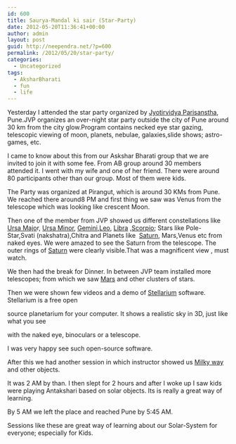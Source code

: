 ```yaml
---
id: 600
title: Saurya-Mandal ki sair (Star-Party)
date: 2012-05-20T11:36:41+00:00
author: admin
layout: post
guid: http://neependra.net/?p=600
permalink: /2012/05/20/star-party/
categories:
  - Uncategorized
tags:
  - AksharBharati
  - fun
  - life
---
```

Yesterday I attended the star party organized by [Jyotirvidya Parisanstha](http://jvp.org.in), Pune.JVP organizes an over-night star party outside the city of Pune around 30 km from the city glow.Program contains necked eye star gazing, telescopic viewing of moon, planets, nebulae, galaxies,slide shows; astro-games, etc.
  
I came to know about this from our Askshar Bharati group that we are invited to join it with some fee. From AB group around 30 members attended it. I went with my wife and one of her friend. There were around 80 participants other than our group. Most of them were kids.
  
The Party was organized at Pirangut, which is around 30 KMs from Pune. We reached there around8 PM and first thing we saw was Venus from the telescope which was looking like crescent Moon.
  
Then one of the member from JVP showed us different constellations like [Ursa Majo](http://en.wikipedia.org/wiki/Ursa_Major_(constellation))r, [Ursa Minor](http://en.wikipedia.org/wiki/Ursa_Minor_(constellation)), [Gemini](http://en.wikipedia.org/wiki/Gemini_(constellation)),[Leo](http://en.wikipedia.org/wiki/Leo_(constellation)), [Libra](http://en.wikipedia.org/wiki/Libra_(constellation)) ,[Scorpio](http://en.wikipedia.org/wiki/Scorpius); Stars like Pole-Star,Svati (nakshatra),Chitra and Planets like  [Saturn](http://en.wikipedia.org/wiki/Saturn), Mars,Venus etc from naked eyes. We were amazed to see the Saturn from the telescope. The outer rings of [Saturn](http://en.wikipedia.org/wiki/Saturn) were clearly visible.That was a magnificent view , must watch.
  
We then had the break for Dinner. In between JVP team installed more telescopes; from which we saw [Mars](http://en.wikipedia.org/wiki/Mars) and other clusters of stars.
  
Then we were shown few videos and a demo of [Stellarium](http://www.stellarium.org/) software. Stellarium is a free open
  
source planetarium for your computer. It shows a realistic sky in 3D, just like what you see
  
with the naked eye, binoculars or a telescope.
  
I was very happy see such open-source software.
  
After this we had another session in which instructor showed us [Milky way](http://en.wikipedia.org/wiki/Milky_Way) and other objects.
  
It was 2 AM by than. I then slept for 2 hours and after I woke up I saw kids were playing Antakshari based on solar objects. Its is really a great way of learning.
  
By 5 AM we left the place and reached Pune by 5:45 AM.
  
Sessions like these are great way of learning about our Solar-System for everyone; especially for Kids.